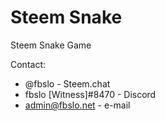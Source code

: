 # Steem Snake
Steem Snake Game

Contact: 
- @fbslo - Steem.chat 
- fbslo [Witness]#8470 - Discord
- admin@fbslo.net - e-mail
